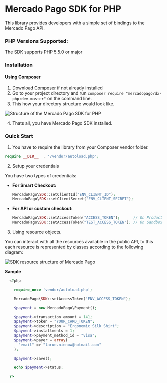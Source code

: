 # Mercado Pago SDK for PHP

This library provides developers with a simple set of bindings to the Mercado Pago API.

### PHP Versions Supported:

The SDK supports PHP 5.5.0 or major

### Installation

#### Using Composer

1. Download [Composer](https://getcomposer.org/download/) if not already installed
2. Go to your project directory and run `composer require "mercadopago/dx-php:dev-master"` on the command line.
3. This how your directory structure would look like.

![Structure of the Mercado Pago SDK for PHP](https://user-images.githubusercontent.com/864790/34394635-44f7745a-eb39-11e7-981d-77cf759cf05f.png)

4. Thats all, you have Mercado Pago SDK installed.

### Quick Start

1. You have to require the library from your Composer vendor folder.

  ```php
  require __DIR__  . '/vendor/autoload.php';
  ```

2. Setup your credentials

  You have two types of credentials:

  * **For Smart Checkout:**
    ```php
    MercadoPago\SDK::setClientId("ENV_CLIENT_ID");
    MercadoPago\SDK::setClientSecret("ENV_CLIENT_SECRET");
    ```

  * **For API or custom checkout:**
    ```php
    MercadoPago\SDK::setAccessToken("ACCESS_TOKEN");      // On Production
    MercadoPago\SDK::setAccessToken("TEST_ACCESS_TOKEN"); // On Sandbox
    ```

3. Using resource objects.

  You can interact with all the resources available in the public API, to this each resource is represented by classes according to the following diagram:

  ![SDK resource structure of Mercado Pago](https://user-images.githubusercontent.com/864790/34393059-9acad058-eb2e-11e7-9987-494eaf19d109.png)

  **Sample**

```php
  <?php

    require_once 'vendor/autoload.php';

    MercadoPago\SDK::setAccessToken("ENV_ACCESS_TOKEN");

    $payment = new MercadoPago\Payment();

    $payment->transaction_amount = 141;
    $payment->token = "YOUR_CARD_TOKEN";
    $payment->description = "Ergonomic Silk Shirt";
    $payment->installments = 1;
    $payment->payment_method_id = "visa";
    $payment->payer = array(
      "email" => "larue.nienow@hotmail.com"
    );

    $payment->save();

    echo $payment->status;

  ?>
```
